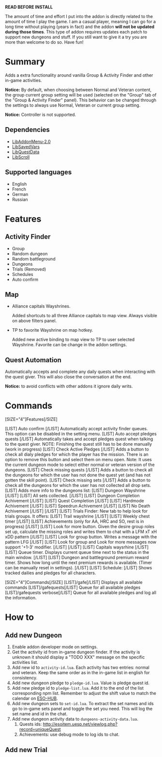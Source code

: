 **READ BEFORE INSTALL**

The amount of time and effort I put into the addon is directly related to the amount of time I play the game. I am a casual player, meaning I can go for a long time without playing (years in fact) and the addon **will not be updated during those times**. This type of addon requires updates each patch to support new dungeons and stuff. If you still want to give it a try you are more than welcome to do so. Have fun!

# Summary

Adds a extra functionality around vanilla Group & Activity Finder and other in-game activities.

**Notice:** By default, when choosing between Normal and Veteran content, the group current group setting will be used (selected on the "Group" tab of the "Group & Activity Finder" panel). This behavior can be changed through the settings to always use Normal, Veteran or current group setting.

**Notice:** Controller is not supported.

## Dependencies

- [LibAddonMenu-2.0](https://www.esoui.com/downloads/info7-LibAddonMenu.html)
- [LibSavedVars](https://www.esoui.com/downloads/info2161-LibSavedVars.html)
- [LibQuestData](https://www.esoui.com/downloads/info2625-LibQuestData.html)
- [LibScroll](https://www.esoui.com/downloads/info1151-LibScroll.html)

## Supported languages

- English
- French
- German
- Russian

# Features

## Activity Finder

- Group
- Random dungeon
- Random battleground
- Dungeons
- Trials (Removed)
- Schedules
- Auto confirm

## Map

- Alliance capitals Wayshrines.

  Added shortcuts to all three Alliance capitals to map view. Always visible on above filters panel.

- TP to favorite Wayshrine on map hotkey.

  Added new active binding to map view to TP to user selected Wayshrine. Favorite can be change in the addon settings.

## Quest Automation

Automatically accepts and complete any daily quests when interacting with the quest giver. This will also close the conversation at the end.

**Notice:** to avoid conflicts with other addons it ignore daily writs.

# Commands

[SIZE="4"]Features[/SIZE]

[LIST]
Auto confirm
[/LIST]
Automatically accept activity finder queues. This option can be disabled in the setting menu.
[LIST]
Auto accept pledges quests
[/LIST]
Automatically takes and accept pledges quest when talking to the quest giver. NOTE: Finishing the quest still has to be done manually (work in progress)
[LIST]
Check Active Pledges
[/LIST]
Adds a button to check all dialy pledges for which the player has the mission. There is an option to remove this button and select them on menu open. Note: It uses the current dungeon mode to select either normal or veteran version of the dungeons.
[LIST]
Check missing quests
[/LIST]
Adds a button to check all the dungeons for which the user has not done the quest yet (and has not gotten the skill point).
[LIST]
Check missing sets
[/LIST]
Adds a button to check all the dungeons for which the user has not collected all drop sets.
[LIST]
Adds more info to the dungeons list:
[LIST]
Dungeon Wayshrine
[/LIST]
[LIST]
All sets collected.
[/LIST]
[LIST]
Dungeon Completion Achivement
[/LIST]
[LIST]
Quest Completion
[/LIST]
[LIST]
Hardmode Achivement
[/LIST]
[LIST]
Speedrun Achivement
[/LIST]
[LIST]
No Death Achivement
[/LIST]
[/LIST]
[LIST]
Trials Finder:
New tab to help look for trials groups. It offers:
[LIST]
Trail wayshrine
[/LIST]
[LIST]
Weekly chest timer
[/LIST]
[LIST]
Achievements (only for AA, HRC and SO, rest is in progress)
[/LIST]
[LIST]
Look for more button. Given the desire group roles set up, calculate the missing roles and writes them to chat with a LFM <trial> xT xH xDD pattern
[/LIST]
[LIST]
Look for group button. Writes a message with the pattern <rol> LFG <trial>
[/LIST]
[LIST]
Look for group and Look for more messages now support '+1-3' modifier.
[/LIST]
[/LIST]
[LIST]
Capitals waysrhine
[/LIST]
[LIST]
Queue timer. Displays current queue time next to the status in the main window.
[/LIST]
[LIST]
Dungeon and battleground premium reward timer. Shows how long until the next premium rewards is available. (Timer can be manually reset in settings).
[/LIST]
[LIST]
Schedule:
[/LIST]
Shows tracked dailies and pledges for all characters.

[SIZE="4"]Commands[/SIZE]
[LIST]/gafe[/LIST]
Displays all available commands
[LIST]/gafequests[/LIST]
Queue for all available pledges
[LIST]/gafequests verbose[/LIST]
Queue for all available pledges and log all the information.

# How to

## Add new Dungeon

1. Enable addon developer mode on settings.
2. Get the activity id from in-game dungeon finder. If the activity is unknown it should display a "TODO XXX" message on the specific activities list.
3. Add new id to `activity-id.lua`. Each activity has two entries: normal and veteran. Keep the same order as in the in-game list in english for consistency.
4. Add new dungeon pledge to `pledge-id.lua`. Value is pledge quest id.
5. Add new pledge id to `pledge-list.lua`. Add it to the end of the list corresponding npm list. Remember to adjust the shift value to match the calendar on [ESO-HUB](https://eso-hub.com/en/daily-undaunted-pledges).
6. Add new dungeon sets to `set-id.lua`. To extract the set names and ids go to in-game sets panel and toggle the set you need. This will log the set name and id in the chat.
7. Add new dungeon activity data to `dungeons-activity-data.lua`.
   1. Quests ids: http://esoitem.uesp.net/viewlog.php?record=uniqueQuest
   2. Achievements: use debug mode to log ids to chat.

## Add new Trial
